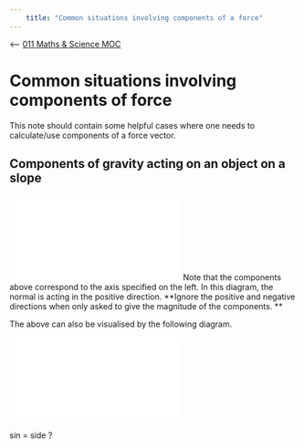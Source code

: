 ```yaml
---
    title: "Common situations involving components of a force"
---
```

<-- [011 Maths & Science MOC](011%20Maths%20&%20Science%20MOC.md)

# Common situations involving components of force

This note should contain some helpful cases where one needs to calculate/use components of a force vector. 

## Components of gravity acting on an object on a slope
![Excalidraw/components_of_gravity.excalidraw.md](Excalidraw/components_of_gravity.excalidraw.md)
Note that the components above correspond to the axis specified on the left.
In this diagram, the normal is acting in the positive direction. **Ignore the positive and negative directions when only asked to give the magnitude of the components. **

The above can also be visualised by the following diagram.

![Common situations involving components of force_2021-10-24 16.19.29.excalidraw.md](Common%20situations%20involving%20components%20of%20force_2021-10-24%2016.19.29.excalidraw.md)

sin = side ?